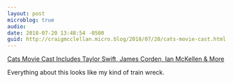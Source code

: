 ```yaml
---
layout: post
microblog: true
audio: 
date: 2018-07-20 13:48:54 -0500
guid: http://craigmcclellan.micro.blog/2018/07/20/cats-movie-cast.html
---
```

[Cats Movie Cast Includes Taylor Swift, James Corden, Ian McKellen & More](https://www.slashfilm.com/cats-movie-cast/)

Everything about this looks like my kind of train wreck.
